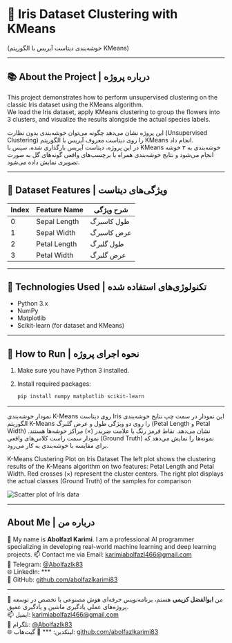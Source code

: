 # 🌸 Iris Dataset Clustering with KMeans  
(خوشه‌بندی دیتاست آیریس با الگوریتم KMeans)

---

## 📚 About the Project | درباره پروژه

This project demonstrates how to perform unsupervised clustering on the classic Iris dataset using the KMeans algorithm.  
We load the Iris dataset, apply KMeans clustering to group the flowers into 3 clusters, and visualize the results alongside the actual species labels.  

این پروژه نشان می‌دهد چگونه می‌توان خوشه‌بندی بدون نظارت (Unsupervised Clustering) را روی دیتاست معروف آیریس با الگوریتم KMeans انجام داد.  
در این پروژه، دیتاست آیریس بارگذاری شده، سپس با KMeans خوشه‌بندی به ۳ خوشه انجام می‌شود و نتایج خوشه‌بندی همراه با برچسب‌های واقعی گونه‌های گل به صورت تصویری نمایش داده می‌شود.

---

## 🧩 Dataset Features | ویژگی‌های دیتاست

| Index | Feature Name    | شرح ویژگی              |
|-------|-----------------|------------------------|
| 0     | Sepal Length    | طول کاسبرگ             |
| 1     | Sepal Width     | عرض کاسبرگ             |
| 2     | Petal Length    | طول گلبرگ              |
| 3     | Petal Width     | عرض گلبرگ              |

---

## 🔧 Technologies Used | تکنولوژی‌های استفاده شده

- Python 3.x  
- NumPy  
- Matplotlib  
- Scikit-learn (for dataset and KMeans)

---

## 🚀 How to Run | نحوه اجرای پروژه

1. Make sure you have Python 3 installed.  
2. Install required packages:

   ```bash
   pip install numpy matplotlib scikit-learn

---
نمودار خوشه‌بندی K-Means روی دیتاست Iris
این نمودار در سمت چپ نتایج خوشه‌بندی الگوریتم K-Means را روی دو ویژگی طول و عرض گلبرگ (Petal Length و Petal Width) نشان می‌دهد. نقاط قرمز رنگ با علامت ضربدر (×) مراکز خوشه‌ها هستند.
نمودار سمت راست کلاس‌های واقعی (Ground Truth) نمونه‌ها را نمایش می‌دهد که برای مقایسه با خوشه‌بندی به کار می‌رود.


K-Means Clustering Plot on Iris Dataset
The left plot shows the clustering results of the K-Means algorithm on two features: Petal Length and Petal Width. Red crosses (×) represent the cluster centers.
The right plot displays the actual classes (Ground Truth) of the samples for comparison


![Scatter plot of Iris data](iris_kmeans_plot.png)



---
## About Me | درباره من

👋 My name is **Abolfazl Karimi**. I am a professional AI programmer specializing in developing real-world machine learning and deep learning projects. 
📫 Contact me via Email: karimiabolfazl466@gmail.com  
📱 Telegram: [@Abolfazlk83](https://t.me/Abolfazlk83)   
🌐 LinkedIn: ***  
🐙 GitHub: [github.com/abolfazlkarimi83](https://github.com/abolfazlkarimi83)

---

👋 من **ابوالفضل کریمی** هستم، برنامه‌نویس حرفه‌ای هوش مصنوعی با تخصص در توسعه پروژه‌های عملی یادگیری ماشین و یادگیری عمیق.  
📫 ایمیل: karimiabolfazl466@gmail.com  
📱 تلگرام: [@Abolfazlk83](https://t.me/Abolfazlk83)  
🌐 لینکدین: *** 
🐙 گیت‌هاب: [github.com/abolfazlkarimi83](https://github.com/abolfazlkarimi83)

